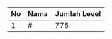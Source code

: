| No | Nama            | Jumlah Level |
|----|-----------------|--------------|
| 1  | #    |    775        |
